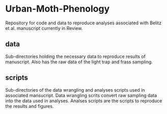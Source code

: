 # Urban-Moth-Phenology
Repository for code and data to reproduce analyses associated with Belitz et al. manuscript currently in Review.

## data
Sub-directories holding the necessary data to reproduce results of manuscript. Also has the raw data of the light trap and frass sampling.

## scripts
Sub-directories of the data wrangling and analyses scripts used in associated mansucript. Data wrangling scrits convert raw sampling data into the data used in analyses. Analses scripts are the scripts to reproduce the results and figures. 
